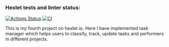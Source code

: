 ### Hexlet tests and linter status:
[![Actions Status](https://github.com/Svensson17/python-project-lvl4/workflows/hexlet-check/badge.svg)](https://github.com/Svensson17/python-project-lvl4/actions)
[![CI](https://github.com/Svensson17/python-project-lvl4/actions/workflows/CI.yml/badge.svg)](https://github.com/Svensson17/python-project-lvl4/actions/workflows/CI.yml)

This is my fourth project on hexlet.io. Here I have implemented task manager which helps users to classify, track, update tasks and performers in different projects.